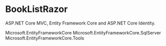 # BookListRazor
ASP.NET Core MVC, Entity Framework Core and ASP.NET Core Identity.


Microsoft.EntityFrameworkCore
Microsoft.EntityFrameworkCore.SqlServer
Microsoft.EntityFrameworkCore.Tools
